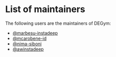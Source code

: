 # List of maintainers

The following users are the maintainers of DEGym:

- [@marbesu-instadeep](https://github.com/marbesu-instadeep)
- [@mcarobene-id](https://github.com/mcarobene-id)
- [@nima-siboni](https://github.com/nima-siboni)
- [@awinstadeep](https://github.com/awinstadeep)

